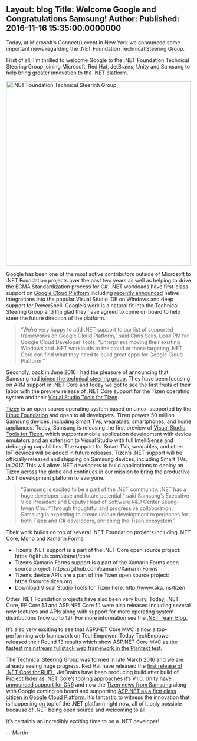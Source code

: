 Layout: blog
Title: Welcome Google and Congratulations Samsung!
Author: 
Published: 2016-11-16 15:35:00.0000000
---
<p>Today, at Microsoft’s Connect() event in New York we announced some important news regarding the .NET Foundation Technical Steering Group.</p>

<p>First of all, I’m thrilled to welcome Google to the .NET Foundation Technical Steering Group joining Microsoft, Red Hat, JetBrains, Unity and Samsung to help bring greater innovation to the .NET platform.</p>

<p><img src="assets/posts/tsg-2016.png" width="500" alt=".NET Foundation Technical Steerinh Group"></p>

<p>Google has been one of the most active contributors outside of Microsoft to .NET Foundation projects over the past two years as well as helping to drive the ECMA Standardization process for C#. .NET workloads have first-class support on <a href="https://cloudplatform.googleblog.com/2016/08/making-ASP.NET-apps-first-class-citizens-on-Google-Cloud-Platform.html">Google Cloud Platform</a> including <a href="https://opensource.googleblog.com/2016/09/net-and-powershell-tooling-for-google.html">recently announced</a> native integrations into the popular Visual Studio IDE on Windows and deep support for PowerShell. Google’s work is a natural fit into the Technical Steering Group and I’m glad they have agreed to come on board to help steer the future direction of the platform.</p>

<blockquote>
<p>“We’re very happy to add .NET support to our list of supported
frameworks on Google Cloud Platform,” said Chris Sells, Lead PM for
Google Cloud Developer Tools. “Enterprises moving their existing
Windows and .NET workloads to the cloud or those targeting .NET Core
can find what they need to build great apps for Google Cloud
Platform.”</p>
</blockquote>

<p>Secondly, back in June 2016 I had the pleasure of announcing that Samsung had <a href="https://dotnetfoundation.org/blog/samsung-join-tsg">joined the technical steering group</a>. They have been focusing on ARM support in .NET Core and today we got to see the first fruits of their labor with the preview release of .NET Core support for the Tizen operating system and their <a href="http://www.aka.ms/tizen">Visual Studio Tools for Tizen</a>. </p>

<p><a href="https://www.tizen.org/">Tizen</a> is an open source operating system based on Linux, supported by the <a href="https://www.linuxfoundation.org/">Linux Foundation</a> and open to all developers. Tizen powers 50 million Samsung devices, including Smart TVs, wearables, smartphones, and home appliances. Today, Samsung is releasing the first preview of <a href="http://www.aka.ms/tizen">Visual Studio Tools for Tizen</a>, which supports mobile application development with device emulators and an extension to Visual Studio with full IntelliSense and debugging capabilities. The support for Smart TVs, wearables, and other IoT devices will be added in future releases. Tizen’s .NET support will be officially released and shipping on Samsung devices, including Smart TVs, in 2017. This will allow .NET developers to build applications to deploy on Tizen across the globe and continues in our mission to bring the productive .NET development platform to everyone.</p>

<blockquote>
<p>“Samsung is excited to be a part of the .NET community. .NET has a
huge developer base and future potential,” said Samsung’s Executive
Vice President and Deputy Head of Software R&amp;D Center Seung-hwan Cho.
“Through thoughtful and progressive collaboration, Samsung is
expecting to create unique development experiences for both Tizen and
C# developers, enriching the Tizen ecosystem.”</p>
</blockquote>

<p>Their work builds on top of several .NET Foundation projects including .NET Core, Mono and Xamarin Forms.</p>

<ul>
<li>Tizen’s .NET support is a part of the .NET Core open source project: https://github.com/dotnet/core  </li>
<li>Tizen’s Xamarin.Forms support is a part of the Xamarin.Forms open source project: https://github.com/xamarin/Xamarin.Forms</li>
<li>Tizen’s device APIs are a part of the Tizen open source project: https://source.tizen.org</li>
<li>Download Visual Studio Tools for Tizen here: http://www.aka.ms/tizen</li>
</ul>

<p>Other .NET Foundation projects have also been very busy. Today, .NET Core, EF Core 1.1 and ASP.NET Core 1.1 were also released including several new features and APIs along with support for more operating system distributions (now up to 12). For more information see the <a href="https://blogs.msdn.microsoft.com/dotnet">.NET Team Blog.</a></p>

<p>It’s also very exciting to see that ASP.NET Core MVC is now a top-performing web framework on TechEmpower. Today TechEmpower released their Round 13 results which show ASP.NET Core MVC as the <a href="https://aka.ms/techempower">fastest mainstream fullstack web framework in the Plantext test</a>.</p>

<p>The Technical Steering Group was formed in late March 2016 and we are already seeing huge progress. Red Hat have released the <a href="http://developers.redhat.com/dotnet/">first release of .NET Core for RHEL</a>, JetBrains have been producing build after build of <a href="https://www.jetbrains.com/rider/">Project Rider</a> as .NET Core’s tooling approaches it’s V1.0, Unity have <a href="https://forum.unity3d.com/threads/upgraded-mono-net-in-editor-on-5-5-0b9.438359/">announced support for C#6</a> and now the <a href="http://www.aka.ms/tizen">Tizen news from Samsung</a> along with Google coming on board and supporting <a href="https://cloudplatform.googleblog.com/2016/08/making-ASP.NET-apps-first-class-citizens-on-Google-Cloud-Platform.html">ASP.NET as a first class citizen in Google Cloud Platform</a>. It’s fantastic to witness the innovation that is happening on top of the .NET platform right now, all of it only possible because of .NET being open source and welcoming to all. </p>

<p>It’s certainly an incredibly exciting time to be a .NET developer!</p>

<p>-- Martin</p>
